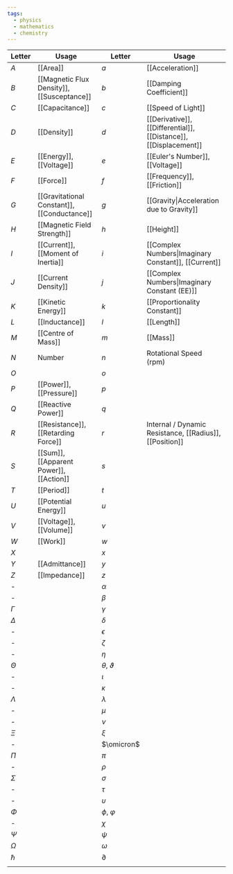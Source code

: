 ```yaml
---
tags:
  - physics
  - mathematics
  - chemistry
---
```

| Letter    | Usage                                       | Letter                | Usage                                                            |
| --------- | ------------------------------------------- | --------------------- | ---------------------------------------------------------------- |
| $A$       | [[Area]]                                    | $a$                   | [[Acceleration]]                                                 |
| $B$       | [[Magnetic Flux Density]], [[Susceptance]]  | $b$                   | [[Damping Coefficient]]                                          |
| $C$       | [[Capacitance]]                             | $c$                   | [[Speed of Light]]                                               |
| $D$       | [[Density]]                                 | $d$                   | [[Derivative]], [[Differential]], [[Distance]], [[Displacement]] |
| $E$       | [[Energy]], [[Voltage]]                     | $e$                   | [[Euler's Number]], [[Voltage]]                                  |
| $F$       | [[Force]]                                   | $f$                   | [[Frequency]], [[Friction]]                                      |
| $G$       | [[Gravitational Constant]], [[Conductance]] | $g$                   | [[Gravity\|Acceleration due to Gravity]]                         |
| $H$       | [[Magnetic Field Strength]]                 | $h$                   | [[Height]]                                                       |
| $I$       | [[Current]], [[Moment of Inertia]]          | $i$                   | [[Complex Numbers\|Imaginary Constant]], [[Current]]             |
| $J$       | [[Current Density]]                         | $j$                   | [[Complex Numbers\|Imaginary Constant (EE)]]                     |
| $K$       | [[Kinetic Energy]]                          | $k$                   | [[Proportionality Constant]]                                     |
| $L$       | [[Inductance]]                              | $l$                   | [[Length]]                                                       |
| $M$       | [[Centre of Mass]]                          | $m$                   | [[Mass]]                                                         |
| $N$       | Number                                      | $n$                   | Rotational Speed (rpm)                                           |
| $O$       |                                             | $o$                   |                                                                  |
| $P$       | [[Power]], [[Pressure]]                     | $p$                   |                                                                  |
| $Q$       | [[Reactive Power]]                          | $q$                   |                                                                  |
| $R$       | [[Resistance]], [[Retarding Force]]         | $r$                   | Internal / Dynamic Resistance, [[Radius]], [[Position]]          |
| $S$       | [[Sum]], [[Apparent Power]], [[Action]]     | $s$                   |                                                                  |
| $T$       | [[Period]]                                  | $t$                   |                                                                  |
| $U$       | [[Potential Energy]]                        | $u$                   |                                                                  |
| $V$       | [[Voltage]], [[Volume]]                     | $v$                   |                                                                  |
| $W$       | [[Work]]                                    | $w$                   |                                                                  |
| $X$       |                                             | $x$                   |                                                                  |
| $Y$       | [[Admittance]]                              | $y$                   |                                                                  |
| $Z$       | [[Impedance]]                               | $z$                   |                                                                  |
| -         |                                             | $\alpha$              |                                                                  |
| -         |                                             | $\beta$               |                                                                  |
| $\Gamma$  |                                             | $\gamma$              |                                                                  |
| $\Delta$  |                                             | $\delta$              |                                                                  |
| -         |                                             | $\epsilon$            |                                                                  |
| -         |                                             | $\zeta$               |                                                                  |
| -         |                                             | $\eta$                |                                                                  |
| $\Theta$  |                                             | $\theta$, $\vartheta$ |                                                                  |
| -         |                                             | $\iota$               |                                                                  |
| -         |                                             | $\kappa$              |                                                                  |
| $\Lambda$ |                                             | $\lambda$             |                                                                  |
| -         |                                             | $\mu$                 |                                                                  |
| -         |                                             | $\nu$                 |                                                                  |
| $\Xi$     |                                             | $\xi$                 |                                                                  |
| -         |                                             | $\omicron$            |                                                                  |
| $\Pi$     |                                             | $\pi$                 |                                                                  |
| -         |                                             | $\rho$                |                                                                  |
| $\Sigma$  |                                             | $\sigma$              |                                                                  |
| -         |                                             | $\tau$                |                                                                  |
| -         |                                             | $\upsilon$            |                                                                  |
| $\Phi$    |                                             | $\phi$, $\varphi$     |                                                                  |
| -         |                                             | $\chi$                |                                                                  |
| $\Psi$    |                                             | $\psi$                |                                                                  |
| $\Omega$  |                                             | $\omega$              |                                                                  |
| $\hbar$   |                                             | $\partial$            |                                                                  |
|           |                                             |                       |                                                                  |
